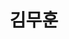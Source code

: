 ---
userid: muhun
title: 김무훈
img: https://gravatar.com/avatar/c93656ae682a9721e1bdb3215c208309?size=256
homepage: https://muhun.kim
github: https://github.com/mu-hun
---